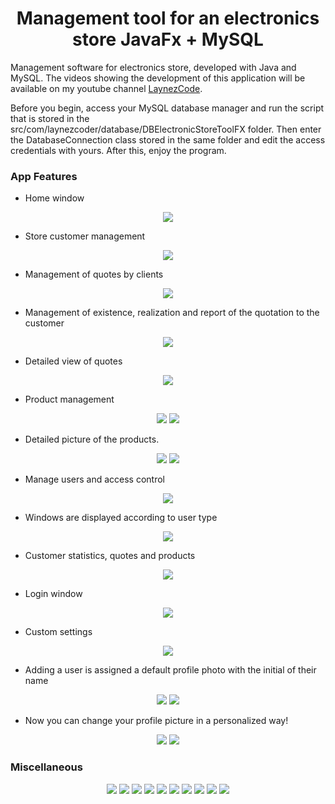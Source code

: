 <H1 align="center">Management tool for an electronics store JavaFx + MySQL </H1>

Management software for electronics store, developed with Java and MySQL. The videos showing the development of this application will be available on my youtube channel
[LaynezCode](https://www.youtube.com/channel/UCyh1gKvoLx0Jk4ujhS3OIUA?view_as=subscriber).

Before you begin, access your MySQL database manager and run the script that is stored in the src/com/laynezcoder/database/DBElectronicStoreToolFX folder. Then enter the DatabaseConnection class stored in the same folder and edit the access credentials with yours. After this, enjoy the program.

### App Features
* Home window
<p align="center">
  <img src=https://i.imgur.com/I14JuGb.png>
</p>

* Store customer management
<p align="center">
  <img src=https://i.imgur.com/RIgDLmv.png>
</p>

* Management of quotes by clients
<p align="center">
  <img src=https://i.imgur.com/1d8uudj.png>
</p>

* Management of existence, realization and report of the quotation to the customer
<p align="center">
  <img src=https://i.imgur.com/0fqezy0.png>
</p>

* Detailed view of quotes
<p align="center">
  <img src=https://i.imgur.com/2brQQf8.png>
</p>

* Product management
<p align="center">
  <img src=https://i.imgur.com/T3Q2aqK.png>
  <img src=https://i.imgur.com/XbkEgrY.png>
</p>

* Detailed picture of the products.
<p align="center">
  <img src=https://i.imgur.com/hRoFddf.png>
  <img src=https://i.imgur.com/NyqzAZT.png>
</p>

* Manage users and access control
<p align="center">
  <img src=https://i.imgur.com/Ca3dROn.png>
</p>

* Windows are displayed according to user type
<p align="center">
  <img src=https://i.imgur.com/EZ9bazD.png>
</p>

* Customer statistics, quotes and products
<p align="center">
  <img src=https://i.imgur.com/5IvoVi1.png>
</p>

* Login window
<p align="center">
  <img src=https://i.imgur.com/12kIK3G.png>
</p>

* Custom settings
<p align="center">
  <img src=https://i.imgur.com/mIcVGRd.png>
</p>

* Adding a user is assigned a default profile photo with the initial of their name
<p align="center">
  <img src=https://i.imgur.com/6zXh038.png>
  <img src=https://i.imgur.com/QFDPWEY.png>
</p>

* Now you can change your profile picture in a personalized way!
<p align="center">
  <img src=https://i.imgur.com/7BrpFKv.png>
  <img src=https://i.imgur.com/yKApmp3.png>
</p>

### Miscellaneous
<p align="center">
  <img src=https://i.imgur.com/9sMPhoc.png>
  <img src=https://i.imgur.com/xUK3QUm.png>
  <img src=https://i.imgur.com/Jaxx0Qd.png>
  <img src=https://i.imgur.com/oMHpIyZ.png>
  <img src=https://i.imgur.com/6a7nmOT.png>
  <img src=https://i.imgur.com/x0Jj26k.png>
  <img src=https://i.imgur.com/uv9Nk5B.png>
  <img src=https://i.imgur.com/llUXeLs.png>
  <img src=https://i.imgur.com/kjuna7Q.png>
  <img src=https://i.imgur.com/vrVf6sy.png>
</p>
